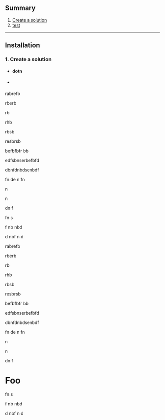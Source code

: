 ## Summary

1. [Create a solution](#1.-Create-a-solution)
2. [test](#Foo)

---

## Installation

### 1. Create a solution


* #### dotn
* #### 

rabrefb

rberb

rb

rhb

rbsb

resbrsb

befbfbfr
bb

edfsbnserbefbfd


dbnfdnbdsenbdf



fn de
n
fn

n

n


dn
f



fn
s



f
nb
nbd





d
nbf
n 
d

rabrefb

rberb

rb

rhb

rbsb

resbrsb

befbfbfr
bb

edfsbnserbefbfd


dbnfdnbdsenbdf



fn de
n
fn

n

n


dn
f


# Foo
fn
s



f
nb
nbd





d
nbf
n
d
